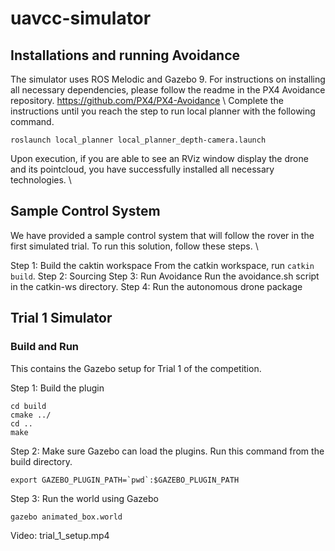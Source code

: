 # uavcc-simulator
## Installations and running Avoidance
The simulator uses ROS Melodic and Gazebo 9. For instructions on installing all necessary dependencies, please follow the readme in the PX4 Avoidance repository.
https://github.com/PX4/PX4-Avoidance \\
Complete the instructions until you reach the step to run local planner with the following command.
```
roslaunch local_planner local_planner_depth-camera.launch
```
Upon execution, if you are able to see an RViz window display the drone and its pointcloud, you have successfully installed all necessary technologies. \\

## Sample Control System
We have provided a sample control system that will follow the rover in the first simulated trial. To run this solution, follow these steps. \\

Step 1: Build the caktin workspace
From the catkin workspace, run ```catkin build```.
Step 2: Sourcing
Step 3: Run Avoidance
Run the avoidance.sh script in the catkin-ws directory.
Step 4: Run the autonomous drone package


## Trial 1 Simulator
### Build and Run
This contains the Gazebo setup for Trial 1 of the competition.

Step 1: Build the plugin
```mkdir build
cd build
cmake ../
cd ..
make
```
Step 2: Make sure Gazebo can load the plugins. Run this command from the build directory.

```export GAZEBO_PLUGIN_PATH=`pwd`:$GAZEBO_PLUGIN_PATH```

Step 3: Run the world using Gazebo

```cd ~/trial_1_setup
gazebo animated_box.world
```
Video: trial_1_setup.mp4
